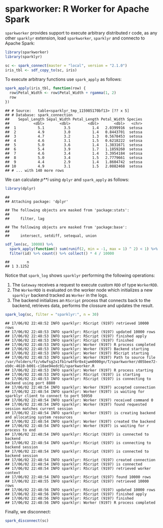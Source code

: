 sparkworker: R Worker for Apache Spark
================

`sparkworker` provides support to execute arbitrary distributed r code, as any other `sparklyr` extension, load `sparkworker`, `sparklyr` and connecto to Apache Spark:

``` r
library(sparkworker)
library(sparklyr)

sc <- spark_connect(master = "local", version = "2.1.0")
iris_tbl <- sdf_copy_to(sc, iris)
```

To execute arbitrary functions use `spark_apply` as follows:

``` r
spark_apply(iris_tbl, function(row) {
  row$Petal_Width <- row$Petal_Width + rgamma(1, 2)
  row
})
```

    ## # Source:   table<sparklyr_tmp_115985170bf13> [?? x 5]
    ## # Database: spark_connection
    ##    Sepal_Length Sepal_Width Petal_Length Petal_Width Species
    ##           <dbl>       <dbl>        <dbl>       <dbl>   <chr>
    ##  1          5.1         3.5          1.4   2.0399916  setosa
    ##  2          4.9         3.0          1.4   0.8443701  setosa
    ##  3          4.7         3.2          1.3   0.5678453  setosa
    ##  4          4.6         3.1          1.5   0.6218222  setosa
    ##  5          5.0         3.6          1.4   1.3831671  setosa
    ##  6          5.4         3.9          1.7   1.1859260  setosa
    ##  7          4.6         3.4          1.4   3.3954184  setosa
    ##  8          5.0         3.4          1.5   2.7779661  setosa
    ##  9          4.4         2.9          1.4   1.8604742  setosa
    ## 10          4.9         3.1          1.5   2.0882468  setosa
    ## # ... with 140 more rows

We can calculate *p**i* using `dplyr` and `spark_apply` as follows:

``` r
library(dplyr)
```

    ## 
    ## Attaching package: 'dplyr'

    ## The following objects are masked from 'package:stats':
    ## 
    ##     filter, lag

    ## The following objects are masked from 'package:base':
    ## 
    ##     intersect, setdiff, setequal, union

``` r
sdf_len(sc, 10000) %>%
  spark_apply(function() sum(runif(2, min = -1, max = 1) ^ 2) < 1) %>%
  filter(id) %>% count() %>% collect() * 4 / 10000
```

    ##        n
    ## 1 3.1252

Notice that `spark_log` shows `sparklyr` performing the following operations:

1.  The `Gateway` receives a request to execute custom `RDD` of type `WorkerRDD`.
2.  The `WorkerRDD` is evaluated on the worker node which initializes a new `sparklyr` backend tracked as `Worker` in the logs.
3.  The backend initializes an `RScript` process that connects back to the backend, retrieves data, performs the clossure and updates the result.

``` r
spark_log(sc, filter = "sparklyr:", n = 30)
```

    ## 17/06/02 22:48:52 INFO sparklyr: RScript (9197) retrieved 10000 rows 
    ## 17/06/02 22:48:53 INFO sparklyr: RScript (9197) updated 10000 rows 
    ## 17/06/02 22:48:53 INFO sparklyr: RScript (9197) finished apply 
    ## 17/06/02 22:48:53 INFO sparklyr: RScript (9197) finished 
    ## 17/06/02 22:48:53 INFO sparklyr: Worker (9197) R process completed
    ## 17/06/02 22:48:53 INFO sparklyr: Worker (9197) Backend starting
    ## 17/06/02 22:48:53 INFO sparklyr: Worker (9197) RScript starting
    ## 17/06/02 22:48:53 INFO sparklyr: Worker (9197) Path to source file /var/folders/fz/v6wfsg2x1fb1rw4f6r0x4jwm0000gn/T/sparkworker/d05bee72-eb0c-4610-b001-c10ae94edc91/sparkworker.R
    ## 17/06/02 22:48:53 INFO sparklyr: Worker (9197) R process starting
    ## 17/06/02 22:48:53 INFO sparklyr: RScript (9197) is starting 
    ## 17/06/02 22:48:53 INFO sparklyr: RScript (9197) is connecting to backend using port 8880 
    ## 17/06/02 22:48:54 INFO sparklyr: Worker (9197) accepted connection
    ## 17/06/02 22:48:54 INFO sparklyr: Worker (9197) is waiting for sparklyr client to connect to port 50950
    ## 17/06/02 22:48:54 INFO sparklyr: Worker (9197) received command 0
    ## 17/06/02 22:48:54 INFO sparklyr: Worker (9197) found requested session matches current session
    ## 17/06/02 22:48:54 INFO sparklyr: Worker (9197) is creating backend and allocating system resources
    ## 17/06/02 22:48:54 INFO sparklyr: Worker (9197) created the backend
    ## 17/06/02 22:48:54 INFO sparklyr: Worker (9197) is waiting for r process to end
    ## 17/06/02 22:48:54 INFO sparklyr: RScript (9197) is connected to backend 
    ## 17/06/02 22:48:54 INFO sparklyr: RScript (9197) is connecting to backend session 
    ## 17/06/02 22:48:54 INFO sparklyr: RScript (9197) is connected to backend session 
    ## 17/06/02 22:48:54 INFO sparklyr: RScript (9197) created connection 
    ## 17/06/02 22:48:54 INFO sparklyr: RScript (9197) is connected 
    ## 17/06/02 22:48:54 INFO sparklyr: RScript (9197) retrieved worker context 
    ## 17/06/02 22:48:54 INFO sparklyr: RScript (9197) found 10000 rows 
    ## 17/06/02 22:48:55 INFO sparklyr: RScript (9197) retrieved 10000 rows 
    ## 17/06/02 22:48:56 INFO sparklyr: RScript (9197) updated 10000 rows 
    ## 17/06/02 22:48:56 INFO sparklyr: RScript (9197) finished apply 
    ## 17/06/02 22:48:56 INFO sparklyr: RScript (9197) finished 
    ## 17/06/02 22:48:56 INFO sparklyr: Worker (9197) R process completed

Finally, we disconnect:

``` r
spark_disconnect(sc)
```
